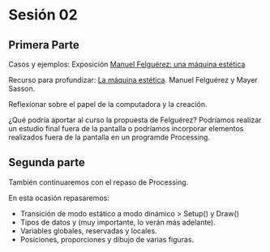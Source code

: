 # Sesión 02

## Primera Parte

Casos y ejemplos: Exposición [Manuel Felguérez: una máquina estética](https://mnsancarlos.inba.gob.mx/manuel-felguerez-una-maquina-estetica)

Recurso para profundizar: [La máquina estética](https://todalateoriadeluniverso.org/wp-content/uploads/2020/12/La-ma%CC%81quina-este%CC%81tica-Felgue%CC%81rezSasson.pdf). Manuel Felguérez y Mayer Sasson. 

Reflexionar sobre el papel de la computadora y la creación. 

¿Qué podría aportar al curso la propuesta de Felguérez? Podríamos realizar un estudio final fuera de la pantalla o podríamos incorporar elementos realizados fuera de la pantalla en un programde Processing. 

## Segunda parte 

También continuaremos con el repaso de Processing. 

En esta ocasión repasaremos: 

- Transición de modo estático a modo dinámico > Setup() y Draw()
- Tipos de datos y (muy importante, lo verán más adelante).
- Variables globales, reservadas y locales.
- Posiciones, proporciones y dibujo de varias figuras.